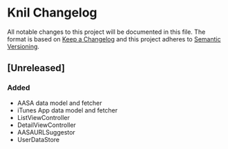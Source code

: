 # Knil Changelog

All notable changes to this project will be documented in this file.
The format is based on [Keep a Changelog](http://keepachangelog.com/)
and this project adheres to [Semantic Versioning](http://semver.org/).

## [Unreleased]
### Added
- AASA data model and fetcher
- iTunes App data model and fetcher
- ListViewController
- DetailViewController
- AASAURLSuggestor
- UserDataStore
